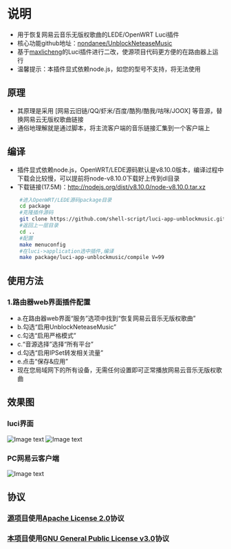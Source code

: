 # 说明
- 用于恢复网易云音乐无版权歌曲的LEDE/OpenWRT Luci插件
- 核心功能github地址：[nondanee/UnblockNeteaseMusic](https://github.com/nondanee/UnblockNeteaseMusic)
- 基于[maxlicheng](https://github.com/maxlicheng/luci-app-unblockmusic)的Luci插件进行二改，使源项目代码更方便的在路由器上运行
- 温馨提示：本插件显式依赖node.js，如您的型号不支持，将无法使用

## 原理
- 其原理是采用 [网易云旧链/QQ/虾米/百度/酷狗/酷我/咕咪/JOOX] 等音源，替换网易云无版权歌曲链接
- 通俗地理解就是通过脚本，将主流客户端的音乐链接汇集到一个客户端上

## 编译
- 插件显式依赖node.js，OpenWRT/LEDE源码默认是v8.10.0版本，编译过程中下载会比较慢，可以提前将node-v8.10.0下载好上传到dl目录
- 下载链接(17.5M)：http://nodejs.org/dist/v8.10.0/node-v8.10.0.tar.xz  
```bash
    #进入OpenWRT/LEDE源码package目录
    cd package
    #克隆插件源码
    git clone https://github.com/shell-script/luci-app-unblockmusic.git
    #返回上一层目录
    cd ..
    #配置
    make menuconfig
    #在luci->application选中插件,编译
    make package/luci-app-unblockmusic/compile V=99
```

## 使用方法
### 1.路由器web界面插件配置
- a.在路由器web界面“服务”选项中找到“恢复网易云音乐无版权歌曲”
- b.勾选“启用UnblockNeteaseMusic”
- c.勾选“启用严格模式”
- c.“音源选择”选择“所有平台”
- d.勾选“启用IPSet转发相关流量”
- e.点击“保存&应用”
- 现在您局域网下的所有设备，无需任何设置即可正常播放网易云音乐无版权歌曲

## 效果图
### luci界面
  ![Image text](https://raw.githubusercontent.com/shell-script/luci-app-unblockmusic/master/views/views1.jpg)
  ![Image text](https://raw.githubusercontent.com/shell-script/luci-app-unblockmusic/master/views/views2.jpg)
### PC网易云客户端
  ![Image text](https://raw.githubusercontent.com/shell-script/luci-app-unblockmusic/master/views/views3.jpg)

## 协议
### [源项目](https://github.com/maxlicheng/luci-app-unblockmusic)使用[Apache License 2.0](https://www.apache.org/licenses/LICENSE-2.0)协议
### [本项目](https://github.com/shell-script/luci-app-unblockmusic)使用[GNU General Public License v3.0](https://github.com/shell-script/luci-app-unblockmusic/blob/master/LICENSE)协议
